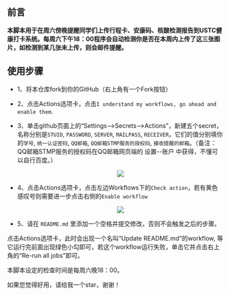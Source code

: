 ## 前言

**本脚本用于在周六傍晚提醒同学们上传行程卡、安康码、核酸检测报告到USTC健康打卡系统。每周六下午18：00程序会自动检测你是否在本周内上传了这三张图片，如检测到某几张未上传，则会邮件提醒。**

## 使用步骤

* 1、将本仓库fork到你的GitHub（右上角有一个Fork按钮）

* 2、点击Actions选项卡，点击`I understand my workflows, go ahead and enable them`.

* 3、单击github页面上的“Settings-->Secrets-->Actions”，新建五个secret，名称分别是`STUID`, `PASSWORD`, `SERVER`, `MAILPASS`, `RECEIVER`，它们的值分别填你的`学号`, `统一认证密码`, `QQ邮箱`, `QQ邮箱STMP服务的授权码`, `接收提醒的邮箱`。（备注：QQ邮箱STMP服务的授权码在QQ邮箱网页端的 设置--账户 中获得，不懂可以自行百度。）

  <div align=center>
  <img src="https://cdn.jsdelivr.net/gh/cyhcyh/cdn/img/githubsecret.jpg">
  </div>

* 4、点击Actions选项卡，点击左边Workflows下的`Check action`，若有黄色感叹号则需要进一步点击右侧的`Enable workflow`
  <div align=center>
  <img src="https://cdn.jsdelivr.net/gh/cyhcyh/cdn/img/enablewkflow.jpg">
  </div>

* 5、请在 `README.md` 里添加一个空格并提交修改，否则不会触发之后的步骤。



点击Actions选项卡，此时会出现一个名叫“Update README.md”的workflow, 等它运行完前面出现绿色小勾即可，若这个workflow运行失败，单击它并点击右上角的“Re-run all jobs”即可。



本脚本设定的检查时间是每周六晚18：00。

如果您觉得好用，请给我一个star，谢谢！
